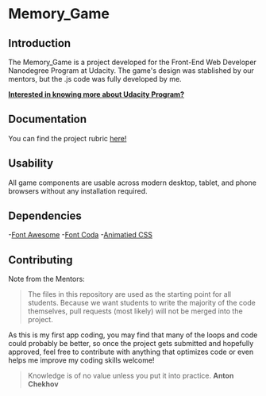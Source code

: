 # Memory_Game

## Introduction

The Memory_Game is a project developed for the Front-End Web Developer Nanodegree Program at Udacity.
The game's design was stablished by our mentors, but the .js code was fully developed by me.

[**Interested in knowing more about Udacity Program?**](https://www.udacity.com/course/front-end-web-developer-nanodegree--nd001)

## Documentation

You can find the project rubric  [here!](https://review.udacity.com/#!/rubrics/591/view)

## Usability

All game components are usable across modern desktop, tablet, and phone browsers without any installation required.

## Dependencies

-[Font Awesome](https://fontawesome.com/icons/maxcdn?style=brands)
-[Font Coda](https://fonts.google.com/specimen/Coda?selection.family=Coda&query=coda)
-[Animatied CSS](https://daneden.github.io/animate.css/)

## Contributing

Note from the Mentors:

>The files in this repository are used as the starting point for all students. Because we want students to write the majority of the code themselves, pull requests (most likely) will not be merged into the project.

As this is my first app coding, you may find that many of the loops and code could probably be better, so once the project gets submitted and hopefully approved, feel free to contribute with anything that optimizes code or even helps me improve my coding skills welcome!

> Knowledge is of no value unless you put it into practice. **Anton Chekhov**
